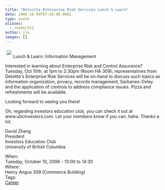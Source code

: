 ```yaml
---
title: "Deloitte Enterprise Risk Services Lunch & Learn"
date: 2006-10-09T07:48:00.000Z
type: event
aliases:
  - /node/511
author: jlo
images: []
---
```


<div class="field field-name-body field-type-text-with-summary field-label-hidden"><div class="field-items"><div class="field-item even"><p><img src="http://www.deloitte.com/dtt/cda/l10n/lid-1/img/site/firm_logo.gif" align="left" vspace="5" hspace="5"><br>
Lunch &amp; Learn: Information Management</p>
<p>Interested in learning about Enterprise Risk and Control Assurance?  Tuesday, Oct 10th, at 1pm to 2:30pm (Room HA 309), representatives from Deloitte&apos;s Enterprise Risk Services will be on-hand to discuss such topics as information organization, privacy, records management, Sarbanes-Oxley and the application of controls to address compliance issues.  Pizza and refreshments will be available.</p>
<p>Looking forward to seeing you there!</p>
<p>Oh, regarding investors education club, you can check it out at www.ubcinvestors.com. Let your members know if you can, haha. Thanks a lot. </p>
<p>David Zhang<br>
President<br>
Investors Education Club<br>
University of British Columbia</p>
</div></div></div><div class="field field-name-field-dates field-type-datetime field-label-above"><div class="field-label">When:&#xA0;</div><div class="field-items"><div class="field-item even"><span class="date-display-single">Tuesday, October 10, 2006 - <span class="date-display-range"><span class="date-display-start">13:00</span> to <span class="date-display-end">14:30</span></span></span></div></div></div><div class="field field-name-field-location field-type-text field-label-above"><div class="field-label">Where:&#xA0;</div><div class="field-items"><div class="field-item even">Henry Angus 309 (Commerce Building)</div></div></div>    <footer>
    <div class="field field-name-field-tags field-type-taxonomy-term-reference field-label-above"><div class="field-label">Tags:&#xA0;</div><div class="field-items"><div class="field-item even"><a href="/career">Career</a></div></div></div>      </footer>